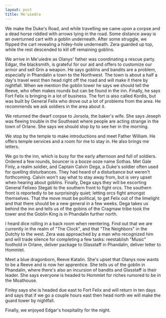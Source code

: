 ```yaml
---
layout: post
title: Me'uiedra
---
```

We make the Duke's Road, and while travelling we came upon a corpse and a dead horse riddled with arrows lying in the road. Some distance away is an overturned cart with a goblin underneath. After some struggle, we flipped the cart revealing a hidey-hole underneath. Zera guarded up top, while the rest descended to kill off remaining goblins.

We arrive in Me'uiedre as Olanys' father was coordinating a rescue party. Edgar, the blacksmith, is grateful for our aid and offers to customize our armor and sell Grin a weapon. He says goblins and bandits are a problem, especially in Phandalin a town to the Northwest. The town is about a half a day's travel west then head right off the road and will make it there by nightfall. When we mention the goblin tower he says we should tell the Reeve, who often makes rounds but can be found in the inn. Finally, he says Fort Felix is bringing in a lot of business. The fort is also called Kordis, but was built by General Felix who drove out a lot of problems from the area. He recommends we ask soldiers in the area about it.

We returned the dwarf corpse to Jorsola, the baker's wife. She says Jeseph was fleeing trouble in the Southeast where people are acting strange in the town of Orlane. She says we should stop by to see her in the morning.

We stop by the temple to make introductions and meet Father William. He offers temple services and a room for me to stay in. He also brings me letters.

We go to the inn, which is busy for the early afternoon and full of soldiers. Ordered a few rounds, bouncer is a booze ooze name Sothas. Met Gale Finly, a realm soldier, and Captain Calvin Dega, a Duke's soldier often used for quelling disturbances. They had heard of a disturbance but weren't forthcoming. Calvin won't say what to stay away from, but is very upset when hearing about goblins. Finally, Dega says they will be escorting General Felixeo Stegati to the southern front to fight orcs. The southern front is reportedly to be surprisingly quiet; letting orcs fight amongst themselves. That the move must be political, to get Felix out of the limelight and that there should be a new general in a few weeks. Dega takes us behind the inn and tells us of the gobins of the Cragmaw tribe took the tower and the Goblin King is in Phandalin further north.

I heard dice rolling in a back room when reentering. Find out that we are currently in the realm of "The Clock", and that "The Neighbors" in the Dutchy to the west. Zera was approached by a man who recognized him and will trade silence for completing a few tasks: reestablish "Music" foothold in Orlane, deliver package to Glasstaff in Phandalin, deliver letter to Hommlet.

Meet a blue dragonborn, Reeve Katalin. She's upset that Olanys now wants to be a Reeve and is now her apprentice. She tells us of the goblin in Phandalin, where there's also an incursion of bandits and Glasstaff is their leader. She says everyone is headed to Hommlet for riches rumored to be in the Moathouse.

Finley says she is headed due east to Fort Felix and will return in ten days and says that if we go a couple hours east then head north we will make the guard tower by nightfall.

Finally, we enjoyed Edgar's hospitality for the night.
